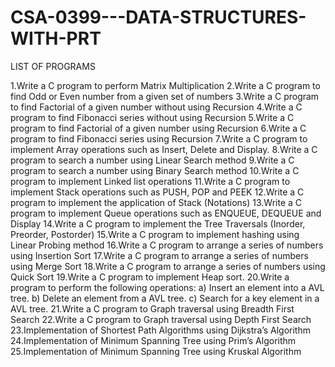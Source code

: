 # CSA-0399---DATA-STRUCTURES-WITH-PRT
LIST OF PROGRAMS


1.Write a C program to perform Matrix Multiplication
2.Write a C program to find Odd or Even number from a given set of numbers
3.Write a C program to find Factorial of a given number without using Recursion
4.Write a C program to find Fibonacci series without using Recursion
5.Write a C program to find Factorial of a given number using Recursion
6.Write a C program to find Fibonacci series using Recursion
7.Write a C program to implement Array operations such as Insert, Delete and Display.
8.Write a C program to search a number using Linear Search method
9.Write a C program to search a number using Binary Search method 
10.Write a C program to implement Linked list operations
11.Write a C program to implement Stack operations such as PUSH, POP and PEEK
12.Write a C program to implement the application of Stack (Notations)
13.Write a C program to implement Queue operations such as ENQUEUE, DEQUEUE and Display 
14.Write a C program to implement the Tree Traversals (Inorder, Preorder, Postorder)
15.Write a C program to implement hashing using Linear Probing method
16.Write a C program to arrange a series of numbers using Insertion Sort 
17.Write a C program to arrange a series of numbers using Merge Sort
18.Write a C program to arrange a series of numbers using Quick Sort
19.Write a C program to implement Heap sort.
20.Write a program to perform the following operations:
a) Insert an element into a AVL tree.
b) Delete an element from a AVL tree.
c) Search for a key element in a AVL tree.
21.Write a C program to Graph traversal using Breadth First Search 
22.Write a C program to Graph traversal using Depth First Search
23.Implementation of Shortest Path Algorithms using Dijkstra’s Algorithm
24.Implementation of Minimum Spanning Tree using Prim’s Algorithm
25.Implementation of Minimum Spanning Tree using Kruskal Algorithm 
